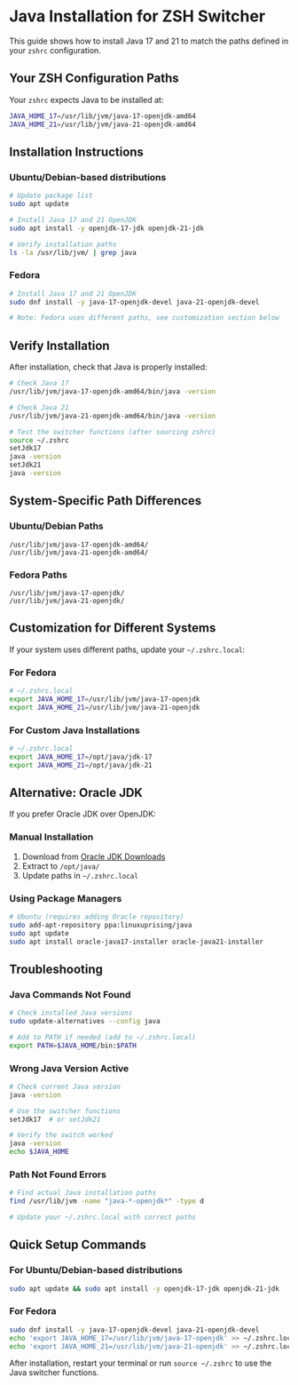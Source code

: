 # Java Installation for ZSH Switcher

This guide shows how to install Java 17 and 21 to match the paths defined in your `zshrc` configuration.

## Your ZSH Configuration Paths

Your `zshrc` expects Java to be installed at:
```bash
JAVA_HOME_17=/usr/lib/jvm/java-17-openjdk-amd64
JAVA_HOME_21=/usr/lib/jvm/java-21-openjdk-amd64
```

## Installation Instructions

### Ubuntu/Debian-based distributions

```bash
# Update package list
sudo apt update

# Install Java 17 and 21 OpenJDK
sudo apt install -y openjdk-17-jdk openjdk-21-jdk

# Verify installation paths
ls -la /usr/lib/jvm/ | grep java
```

### Fedora

```bash
# Install Java 17 and 21 OpenJDK
sudo dnf install -y java-17-openjdk-devel java-21-openjdk-devel

# Note: Fedora uses different paths, see customization section below
```

## Verify Installation

After installation, check that Java is properly installed:

```bash
# Check Java 17
/usr/lib/jvm/java-17-openjdk-amd64/bin/java -version

# Check Java 21
/usr/lib/jvm/java-21-openjdk-amd64/bin/java -version

# Test the switcher functions (after sourcing zshrc)
source ~/.zshrc
setJdk17
java -version
setJdk21
java -version
```

## System-Specific Path Differences

### Ubuntu/Debian Paths
```
/usr/lib/jvm/java-17-openjdk-amd64/
/usr/lib/jvm/java-21-openjdk-amd64/
```

### Fedora Paths
```
/usr/lib/jvm/java-17-openjdk/
/usr/lib/jvm/java-21-openjdk/
```

## Customization for Different Systems

If your system uses different paths, update your `~/.zshrc.local`:

### For Fedora
```bash
# ~/.zshrc.local
export JAVA_HOME_17=/usr/lib/jvm/java-17-openjdk
export JAVA_HOME_21=/usr/lib/jvm/java-21-openjdk
```

### For Custom Java Installations
```bash
# ~/.zshrc.local
export JAVA_HOME_17=/opt/java/jdk-17
export JAVA_HOME_21=/opt/java/jdk-21
```

## Alternative: Oracle JDK

If you prefer Oracle JDK over OpenJDK:

### Manual Installation
1. Download from [Oracle JDK Downloads](https://www.oracle.com/java/technologies/downloads/)
2. Extract to `/opt/java/`
3. Update paths in `~/.zshrc.local`

### Using Package Managers
```bash
# Ubuntu (requires adding Oracle repository)
sudo add-apt-repository ppa:linuxuprising/java
sudo apt update
sudo apt install oracle-java17-installer oracle-java21-installer
```

## Troubleshooting

### Java Commands Not Found
```bash
# Check installed Java versions
sudo update-alternatives --config java

# Add to PATH if needed (add to ~/.zshrc.local)
export PATH=$JAVA_HOME/bin:$PATH
```

### Wrong Java Version Active
```bash
# Check current Java version
java -version

# Use the switcher functions
setJdk17  # or setJdk21

# Verify the switch worked
java -version
echo $JAVA_HOME
```

### Path Not Found Errors
```bash
# Find actual Java installation paths
find /usr/lib/jvm -name "java-*-openjdk*" -type d

# Update your ~/.zshrc.local with correct paths
```

## Quick Setup Commands

### For Ubuntu/Debian-based distributions
```bash
sudo apt update && sudo apt install -y openjdk-17-jdk openjdk-21-jdk
```

### For Fedora
```bash
sudo dnf install -y java-17-openjdk-devel java-21-openjdk-devel
echo 'export JAVA_HOME_17=/usr/lib/jvm/java-17-openjdk' >> ~/.zshrc.local
echo 'export JAVA_HOME_21=/usr/lib/jvm/java-21-openjdk' >> ~/.zshrc.local
```

After installation, restart your terminal or run `source ~/.zshrc` to use the Java switcher functions.

